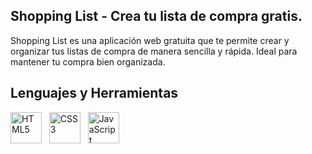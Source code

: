 ## Shopping List - Crea tu lista de compra gratis.
Shopping List es una aplicación web gratuita que te permite crear y organizar tus listas de compra de manera sencilla y rápida. Ideal para mantener tu compra bien organizada.

## Lenguajes y Herramientas
<div>
	<img height="50" src="https://github.com/user-attachments/assets/9ab942a7-b68c-4fa3-8da1-afa6d5253907" alt="HTML5" title="HTML5" />&nbsp;&nbsp;
	<img height="50" src="https://github.com/user-attachments/assets/c6fc25be-2b49-4aef-bf48-129c395dfa52" alt="CSS3" title="CSS3" />&nbsp;&nbsp;
	<img height="50" src="https://github.com/user-attachments/assets/3ff1b63c-e73a-4d58-8607-d3316e489ce4" alt="JavaScript" title="JavaScript" />&nbsp;&nbsp;
</div>
